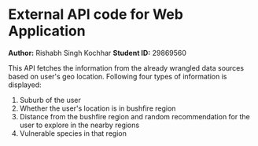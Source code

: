# External API code for Web Application

**Author:** Rishabh Singh Kochhar
**Student ID:** 29869560

This API fetches the information from the already wrangled data sources based on user's geo location. Following four types of information
is displayed:

1. Suburb of the user
2. Whether the user's location is in bushfire region
3. Distance from the bushfire region and random recommendation for the user to explore in the nearby regions
4. Vulnerable species in that region 
